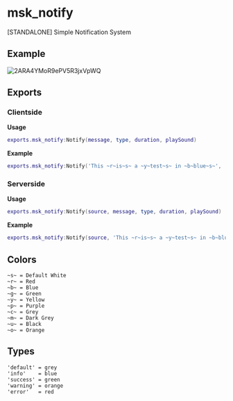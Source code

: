 # msk_notify
[STANDALONE] Simple Notification System

## Example
![2ARA4YMoR9ePV5R3jxVpWQ](https://user-images.githubusercontent.com/49867381/228982840-796fda43-b8df-49fc-9725-3ccca6044494.jpeg)

## Exports
### Clientside
**Usage** 
```lua
exports.msk_notify:Notify(message, type, duration, playSound)
```
**Example** 
```lua
exports.msk_notify:Notify('This ~r~is~s~ a ~y~test~s~ in ~b~blue~s~', 'default', 5000, true)
```

### Serverside
**Usage** 
```lua
exports.msk_notify:Notify(source, message, type, duration, playSound)
```
**Example** 
```lua
exports.msk_notify:Notify(source, 'This ~r~is~s~ a ~y~test~s~ in ~b~blue~s~', 'default', 5000, true)
```

## Colors
```
~s~ = Default White
~r~ = Red
~b~ = Blue
~g~ = Green
~y~ = Yellow
~p~ = Purple
~c~ = Grey
~m~ = Dark Grey
~u~ = Black
~o~ = Orange 
```

## Types
```
'default' = grey
'info'    = blue
'success' = green
'warning' = orange
'error'   = red
```

